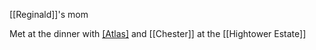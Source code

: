 [[Reginald]]'s mom 

Met at the dinner with [[Atlas]]([[Archdruid]]) and [[Chester]] at the [[Hightower Estate]]
